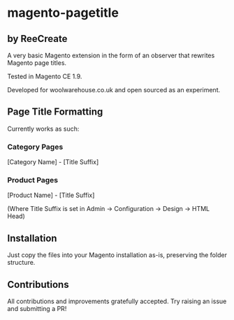 # magento-pagetitle 
## by ReeCreate

A very basic Magento extension in the form of an observer that rewrites Magento page titles.

Tested in Magento CE 1.9.

Developed for woolwarehouse.co.uk and open sourced as an experiment.

## Page Title Formatting

Currently works as such:

### Category Pages
[Category Name] - [Title Suffix]
### Product Pages
[Product Name] - [Title Suffix]

(Where Title Suffix is set in Admin -> Configuration -> Design -> HTML Head)

## Installation

Just copy the files into your Magento installation as-is, preserving the folder structure.

## Contributions

All contributions and improvements gratefully accepted. Try raising an issue and submitting a PR!